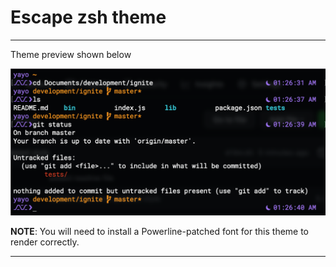 # Escape zsh theme

---

Theme preview shown below

![Theme preview.](/images/preview.png)

**NOTE**: You will need to install a Powerline-patched font for this theme to render correctly.

---